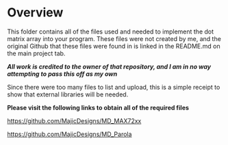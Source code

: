 # Overview
This folder contains all of the files used and needed to implement the dot matrix array into your program. These files were not created by me, and the original Github that these
files were found in is linked in the README.md on the main project tab. 

*****All work is credited to the owner of that repository, and I am in no way attempting to pass this off as my own*****

Since there were too many files to list and upload, this is a simple receipt to show that external libraries will be needed.

**Please visit the following links to obtain all of the required files**

https://github.com/MajicDesigns/MD_MAX72xx

https://github.com/MajicDesigns/MD_Parola
